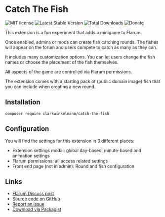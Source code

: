 # Catch The Fish

[![MIT license](https://img.shields.io/badge/license-MIT-blue.svg)](https://github.com/clarkwinkelmann/catch-the-fish/blob/master/LICENSE.md) [![Latest Stable Version](https://img.shields.io/packagist/v/clarkwinkelmann/catch-the-fish.svg)](https://packagist.org/packages/clarkwinkelmann/catch-the-fish) [![Total Downloads](https://img.shields.io/packagist/dt/clarkwinkelmann/catch-the-fish.svg)](https://packagist.org/packages/clarkwinkelmann/catch-the-fish) [![Donate](https://img.shields.io/badge/paypal-donate-yellow.svg)](https://www.paypal.me/clarkwinkelmann)

This extension is a fun experiment that adds a minigame to Flarum.

Once enabled, admins or mods can create fish catching rounds.
The fishes will appear on the forum and users compete to catch as many as they can.

It includes many customization options.
You can let users change the fish names or choose the placement of the fish themselves.

All aspects of the game are controlled via Flarum permissions.

The extension comes with a starting pack of (public domain image) fish that you can include when creating a new round.

## Installation

    composer require clarkwinkelmann/catch-the-fish

## Configuration

You will find the settings for this extension in 3 different places:

- Extension settings modal: global day-based, minute-based and animation settings
- Flarum permissions: all access related settings
- Front end page (not in admin): Round and fish configuration

## Links

- [Flarum Discuss post](https://discuss.flarum.org/d/19532)
- [Source code on GitHub](https://github.com/clarkwinkelmann/catch-the-fish)
- [Report an issue](https://github.com/clarkwinkelmann/catch-the-fish/issues)
- [Download via Packagist](https://packagist.org/packages/clarkwinkelmann/catch-the-fish)

